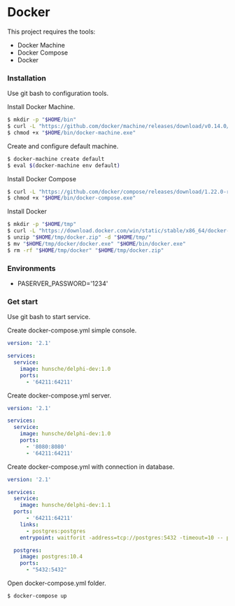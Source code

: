 # Docker

This project requires the tools:
  
  - Docker Machine
  - Docker Compose
  - Docker

### Installation

Use git bash to configuration tools.

Install Docker Machine.

```sh
$ mkdir -p "$HOME/bin"
$ curl -L "https://github.com/docker/machine/releases/download/v0.14.0//docker-machine-Windows-x86_64.exe" > "$HOME/bin/docker-machine.exe"
$ chmod +x "$HOME/bin/docker-machine.exe"
```

Create and configure default machine.

```sh
$ docker-machine create default
$ eval $(docker-machine env default)
```

Install Docker Compose

```sh
$ curl -L "https://github.com/docker/compose/releases/download/1.22.0-rc1/docker-compose-Windows-x86_64.exe" > "$HOME/bin/docker-compose.exe"
$ chmod +x "$HOME/bin/docker-compose.exe"
```

Install Docker

```sh
$ mkdir -p "$HOME/tmp"
$ curl -L "https://download.docker.com/win/static/stable/x86_64/docker-17.09.0-ce.zip" > "$HOME/tmp/docker.zip"
$ unzip "$HOME/tmp/docker.zip" -d "$HOME/tmp/"
$ mv "$HOME/tmp/docker/docker.exe" "$HOME/bin/docker.exe"
$ rm -rf "$HOME/tmp/docker" "$HOME/tmp/docker.zip"
```

### Environments

  - PASERVER_PASSWORD='1234'

### Get start

Use git bash to start service.

Create docker-compose.yml simple console.

```yml
version: '2.1'

services:
  service:
    image: hunsche/delphi-dev:1.0 
    ports:
      - '64211:64211'
```

Create docker-compose.yml server.

```yml
version: '2.1'

services:
  service:
    image: hunsche/delphi-dev:1.0 
    ports:
      - '8080:8080'
      - '64211:64211'
```

Create docker-compose.yml with connection in database.

```yml
version: '2.1'

services:
  service:
    image: hunsche/delphi-dev:1.1
  ports:
      - '64211:64211'
    links:
      - postgres:postgres
    entrypoint: waitforit -address=tcp://postgres:5432 -timeout=10 -- paserver -password=1234

  postgres:
    image: postgres:10.4
    ports:
      - "5432:5432"
```

Open docker-compose.yml folder.

```sh
$ docker-compose up
```
